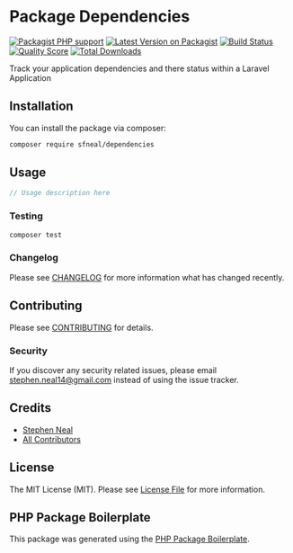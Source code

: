 # Package Dependencies

[![Packagist PHP support](https://img.shields.io/packagist/php-v/sfneal/dependencies)](https://packagist.org/packages/sfneal/dependencies)
[![Latest Version on Packagist](https://img.shields.io/packagist/v/sfneal/dependencies.svg?style=flat-square)](https://packagist.org/packages/sfneal/dependencies)
[![Build Status](https://travis-ci.com/sfneal/dependencies.svg?branch=master&style=flat-square)](https://travis-ci.com/sfneal/dependencies)
[![Quality Score](https://img.shields.io/scrutinizer/g/sfneal/dependencies.svg?style=flat-square)](https://scrutinizer-ci.com/g/sfneal/dependencies)
[![Total Downloads](https://img.shields.io/packagist/dt/sfneal/dependencies.svg?style=flat-square)](https://packagist.org/packages/sfneal/dependencies)

Track your application dependencies and there status within a Laravel Application

## Installation

You can install the package via composer:

```bash
composer require sfneal/dependencies
```

## Usage

``` php
// Usage description here
```

### Testing

``` bash
composer test
```

### Changelog

Please see [CHANGELOG](CHANGELOG.md) for more information what has changed recently.

## Contributing

Please see [CONTRIBUTING](CONTRIBUTING.md) for details.

### Security

If you discover any security related issues, please email stephen.neal14@gmail.com instead of using the issue tracker.

## Credits

- [Stephen Neal](https://github.com/sfneal)
- [All Contributors](../../contributors)

## License

The MIT License (MIT). Please see [License File](LICENSE.md) for more information.

## PHP Package Boilerplate

This package was generated using the [PHP Package Boilerplate](https://laravelpackageboilerplate.com).

